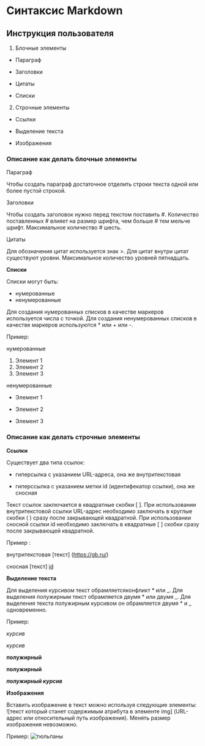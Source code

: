 # Синтаксис Markdown

## Инструкция пользователя

1. Блочные элементы
* Параграф

* Заголовки

* Цитаты

* Списки

2. Строчные элементы

* Ссылки

* Выделение текста

* Изображения

### Описание как делать блочные элементы

Параграф 

Чтобы создать параграф достаточное отделить строки текста одной или более пустой строкой. 

Заголовки

Чтобы создать заголовок нужно перед текстом поставить #. Количество поставленных # влияет на размер шрифта, чем больше # тем мельче шрифт. Максимальное количество # шесть.

Цитаты

Для обозначения цитат используется знак >. Для цитат внутри цитат существуют уровни. Максимальное количество уровней пятнадцать.

**Списки**

Списки могут быть:
* нумерованные
* ненумерованные

 Для создания нумерованных списков в качестве маркеров используется числа с точкой. Для создания ненумерованных списков в качестве маркеров используются * или + или -.

 Пример:
 
 нумерованные
 1. Элемент 1
 2. Элемент 2
 3. Элемент 3

 ненумерованные 
 * Элемент 1
 + Элемент 2
 - Элемент 3

### Описание как делать строчные элементы

**Ссылки**

Существует два типа ссылок: 

 + гиперсылка с указанием URL-адреса, она же внутритекстовая

 + гиперссылка с указанием метки id (идентифекатор ссылки), она же сносная
 
 Текст ссылок заключается в квадратные скобки [ ]. При использовании внутритекстовой ссылки URL-адрес необходимо заключать в круглые скобки ( ) сразу после закрывающей квадратной. При использовании сносной ссылки id необходимо заключать в квадратные [ ] скобки сразу после закрывающей квадратной.

 Пример :

 внутритекстовая [текст] (https://gb.ru/)

 сносная [текст] [id]

[id]: https://gb.ru/

**Выделение текста**

 Для выделения курсивом текст обрамляетсяконфликт * или _.  Для выделения полужирным текст обрамляется двумя * или двумя _. Для выделения текста полужирным курсивом он обрамляется двумя * и _ одновременно.

Пример:

*курсив*

_курсив_

**полужирный**

__полужирный__

**_полужирный курсив_**

**Изображения**

Вставить изображение в текст можно используя следующие элементы: ![текст который станет содержимым атрибута в элементе img] (URL-адрес или относительный путь изображения). Менять размер изображения невозможно. 

Пример:
![тюльпаны](Tulips.jpg)
